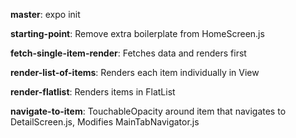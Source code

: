 **master**: expo init

**starting-point**: Remove extra boilerplate from HomeScreen.js

**fetch-single-item-render**: Fetches data and renders first

**render-list-of-items**: Renders each item individually in View

**render-flatlist**: Renders items in FlatList

**navigate-to-item**: TouchableOpacity around item that navigates to DetailScreen.js, Modifies MainTabNavigator.js
